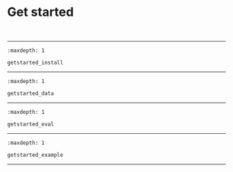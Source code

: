 # Get started


<span> </br> </span>

--- 


```{toctree}
:maxdepth: 1

getstarted_install
```

--- 


```{toctree}
:maxdepth: 1

getstarted_data
```

--- 


```{toctree}
:maxdepth: 1

getstarted_eval
```

--- 


```{toctree}
:maxdepth: 1

getstarted_example
```

--- 

<span> </br> </span>
